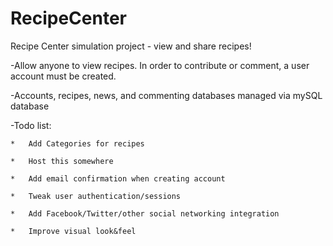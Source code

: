 RecipeCenter
============

Recipe Center simulation project - view and share recipes!

-Allow anyone to view recipes. In order to contribute or comment, a user account must be created.

-Accounts, recipes, news, and commenting databases managed via mySQL database

-Todo list:
	
	* 	Add Categories for recipes
	
	* 	Host this somewhere
	
	* 	Add email confirmation when creating account
	
	* 	Tweak user authentication/sessions
	
	* 	Add Facebook/Twitter/other social networking integration
	
	* 	Improve visual look&feel 
